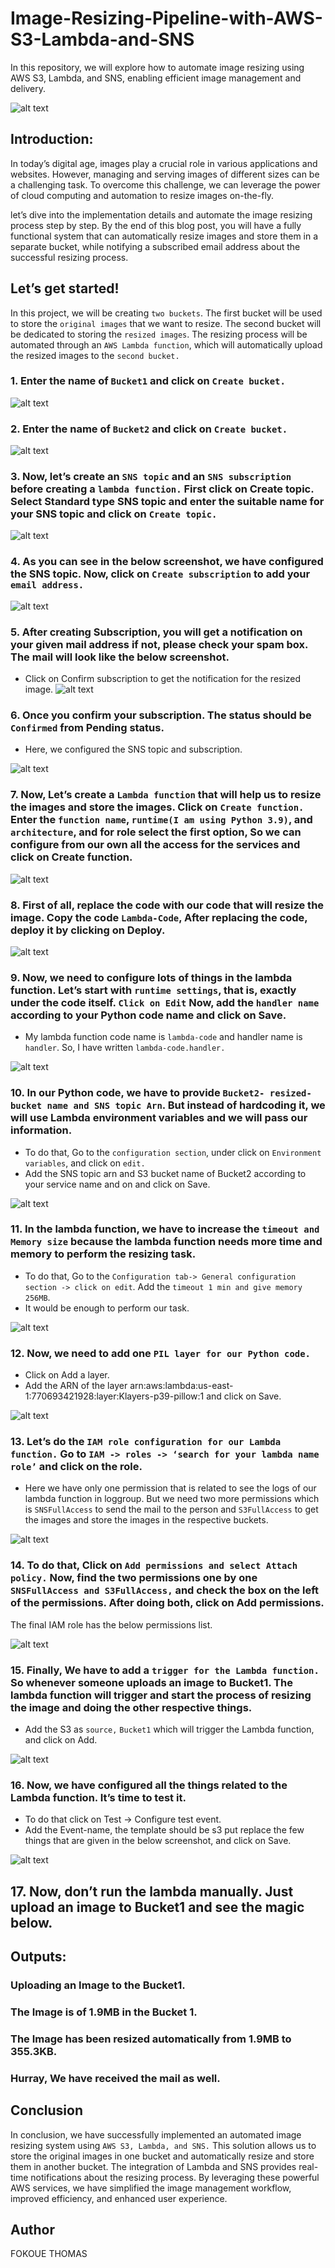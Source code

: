 # Image-Resizing-Pipeline-with-AWS-S3-Lambda-and-SNS
In this repository, we will explore how to automate image resizing using AWS S3, Lambda, and SNS, enabling efficient image management and delivery.

![alt text](architecture.gif)


## Introduction:

In today’s digital age, images play a crucial role in various applications and websites. However, managing and serving images of different sizes can be a challenging task. To overcome this challenge, we can leverage the power of cloud computing and automation to resize images on-the-fly.

let’s dive into the implementation details and automate the image resizing process step by step. By the end of this blog post, you will have a fully functional system that can automatically resize images and store them in a separate bucket, while notifying a subscribed email address about the successful resizing process.

## Let’s get started!

In this project, we will be creating `two buckets`. The first bucket will be used to store the `original images` that we want to resize. The second bucket will be dedicated to storing the `resized images`. The resizing process will be automated through an `AWS Lambda function`, which will automatically upload the resized images to the `second bucket.`


### 1. Enter the name of `Bucket1` and click on `Create bucket.`
![alt text](bucket1.png)


### 2. Enter the name of `Bucket2` and click on `Create bucket.`
![alt text](bucket2.png)


### 3. Now, let’s create an `SNS topic` and an `SNS subscription` before creating a `lambda function.` First click on Create topic. Select Standard type SNS topic and enter the suitable name for your SNS topic and click on `Create topic.`

![alt text](sns-topic.png)


### 4. As you can see in the below screenshot, we have configured the SNS topic. Now, click on `Create subscription` to add your `email address.`
![alt text](subscription.png)


### 5. After creating Subscription, you will get a notification on your given mail address if not, please check your spam box. The mail will look like the below screenshot.

* Click on Confirm subscription to get the notification for the resized image.
![alt text](image.png)


### 6. Once you confirm your subscription. The status should be `Confirmed` from Pending status.

* Here, we configured the SNS topic and subscription.

![alt text](confirm-subscription.png)


### 7. Now, Let’s create a `Lambda function` that will help us to resize the images and store the images. Click on `Create function.` Enter the `function name`, `runtime(I am using Python 3.9)`, and `architecture`, and for role select the first option, So we can configure from our own all the access for the services and click on Create function.

![alt text](lambda-function.png)



### 8. First of all, replace the code with our code that will resize the image. Copy the code `Lambda-Code`, After replacing the code, deploy it by clicking on Deploy.

![alt text](lambda-code.png)


### 9. Now, we need to configure lots of things in the lambda function. Let’s start with `runtime settings`, that is, exactly under the code itself. `Click on Edit` Now, add the `handler name` according to your Python code name and click on Save.

* My lambda function code name is `lambda-code` and handler name is `handler`. So, I have written `lambda-code.handler.`

![alt text](runtime-settings.png)



### 10. In our Python code, we have to provide `Bucket2- resized-bucket name and SNS topic Arn`. But instead of hardcoding it, we will use Lambda environment variables and we will pass our information.

* To do that, Go to the `configuration section`, under click on `Environment variables`, and click on `edit.`
* Add the SNS topic arn and S3 bucket name of Bucket2 according to your service name and on and click on Save.

![alt text](environment-variable.png)



### 11. In the lambda function, we have to increase the `timeout and Memory size` because the lambda function needs more time and memory to perform the resizing task.

* To do that, Go to the `Configuration tab-> General configuration section -> click on edit`. Add the `timeout 1 min and give memory 256MB`. 
* It would be enough to perform our task.

![alt text](timeout.png)



### 12. Now, we need to add one `PIL layer for our Python code.`

* Click on Add a layer.
* Add the ARN of the layer arn:aws:lambda:us-east-1:770693421928:layer:Klayers-p39-pillow:1 and click on Save.

![alt text](layer.png)


### 13. Let’s do the `IAM role configuration for our Lambda function.` Go to `IAM -> roles -> ‘search for your lambda name role’` and click on the role.

* Here we have only one permission that is related to see the logs of our lambda function in loggroup. But we need two more permissions which is `SNSFullAccess` to send the mail to the person and `S3FullAccess` to get the images and store the images in the respective buckets.

![alt text](iam-role.png)


### 14. To do that, Click on `Add permissions and select Attach policy.` Now, find the two permissions one by one `SNSFullAccess and S3FullAccess,` and check the box on the left of the permissions. After doing both, click on Add permissions.

The final IAM role has the below permissions list.

![alt text](permission.png)


### 15. Finally, We have to add a `trigger for the Lambda function.` So whenever someone uploads an image to Bucket1. The lambda function will trigger and start the process of resizing the image and doing the other respective things.

* Add the S3 as `source,` `Bucket1` which will trigger the Lambda function, and click on Add.

![alt text](triggerS3.png)



### 16. Now, we have configured all the things related to the Lambda function. It’s time to test it.

* To do that click on Test -> Configure test event.
* Add the Event-name, the template should be s3 put replace the few things that are given in the below screenshot, and click on Save.

![alt text](test-event.png)


## 17. Now, don’t run the lambda manually. Just upload an image to Bucket1 and see the magic below.


## Outputs:

### Uploading an Image to the Bucket1.



### The Image is of 1.9MB in the Bucket 1.



### The Image has been resized automatically from 1.9MB to 355.3KB.



### Hurray, We have received the mail as well.



## Conclusion

In conclusion, we have successfully implemented an automated image resizing system using `AWS S3, Lambda, and SNS.` This solution allows us to store the original images in one bucket and automatically resize and store them in another bucket. The integration of Lambda and SNS provides real-time notifications about the resizing process. By leveraging these powerful AWS services, we have simplified the image management workflow, improved efficiency, and enhanced user experience.



## Author
FOKOUE THOMAS 